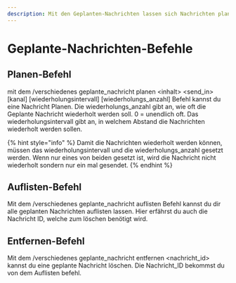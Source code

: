 ```yaml
---
description: Mit den Geplanten-Nachrichten lassen sich Nachrichten planen
---
```


# Geplante-Nachrichten-Befehle

## Planen-Befehl

mit dem /verschiedenes geplante\_nachricht planen \<inhalt> \<send\_in> \[kanal] \[wiederholungsintervall] \[wiederholungs\_anzahl] Befehl kannst du eine Nachricht Planen. Die wiederholungs\_anzahl gibt an, wie oft die Geplante Nachricht wiederholt werden soll. 0 = unendlich oft. Das wiederholungsintervall gibt an, in welchem Abstand die Nachrichten wiederholt werden sollen.

{% hint style="info" %}
Damit die Nachrichten wiederholt werden können, müssen das wiederholungsintervall und die wiederholungs\_anzahl gesetzt werden. Wenn nur eines von beiden gesetzt ist, wird die Nachricht nicht wiederholt sondern nur ein mal gesendet.
{% endhint %}

## Auflisten-Befehl

Mit dem /verschiedenes geplante\_nachricht auflisten Befehl kannst du dir alle geplanten Nachrichten auflisten lassen. Hier erfährst du auch die Nachricht ID, welche zum löschen benötigt wird.

## Entfernen-Befehl

Mit dem /verschiedenes geplante\_nachricht entfernen \<nachricht\_id> kannst du eine geplante Nachricht löschen. Die Nachricht\_ID bekommst du von dem Auflisten befehl.
